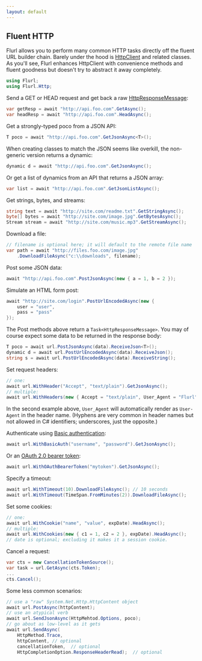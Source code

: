 ```yaml
---
layout: default
---
```


## Fluent HTTP

Flurl allows you to perform many common HTTP tasks directly off the fluent URL builder chain. Barely under the hood is [HttpClient](http://blogs.msdn.com/b/henrikn/archive/2012/02/11/httpclient-is-here.aspx) and related classes. As you'll see, Flurl enhances HttpClient with convenience methods and fluent goodness but doesn't try to abstract it away completely.

```c#
using Flurl;
using Flurl.Http;
```

Send a GET or HEAD request and get back a raw [HttpResponseMessage](http://msdn.microsoft.com/en-us/library/system.net.http.httpresponsemessage):

```c#
var getResp = await "http://api.foo.com".GetAsync();
var headResp = await "http://api.foo.com".HeadAsync();
```

Get a strongly-typed poco from a JSON API:

```c#
T poco = await "http://api.foo.com".GetJsonAsync<T>();
```

When creating classes to match the JSON seems like overkill, the non-generic version returns a dynamic:

```c#
dynamic d = await "http://api.foo.com".GetJsonAsync();
```

Or get a list of dynamics from an API that returns a JSON array:

```c#
var list = await "http://api.foo.com".GetJsonListAsync();
```

Get strings, bytes, and streams:

```c#
string text = await "http://site.com/readme.txt".GetStringAsync();
byte[] bytes = await "http://site.com/image.jpg".GetBytesAsync();
Stream stream = await "http://site.com/music.mp3".GetStreamAsync();
```

Download a file:

```c#
// filename is optional here; it will default to the remote file name
var path = await "http://files.foo.com/image.jpg"
    .DownloadFileAsync("c:\\downloads", filename);
```

Post some JSON data:

```c#
await "http://api.foo.com".PostJsonAsync(new { a = 1, b = 2 });
```

Simulate an HTML form post:

```c#
await "http://site.com/login".PostUrlEncodedAsync(new { 
    user = "user", 
    pass = "pass"
});
```

The Post methods above return a `Task<HttpResponseMessage>`. You may of course expect some data to be returned in the response body:

```c#
T poco = await url.PostJsonAsync(data).ReceiveJson<T>();
dynamic d = await url.PostUrlEncodedAsync(data).ReceiveJson();
string s = await url.PostUrlEncodedAsync(data).ReceiveString();
```

Set request headers:

```c#
// one:
await url.WithHeader("Accept", "text/plain").GetJsonAsync();
// multiple:
await url.WithHeaders(new { Accept = "text/plain", User_Agent = "Flurl" }).GetJsonAsync();
```

In the second example above, `User_Agent` will automatically render as `User-Agent` in the header name. (Hyphens are very common in header names but not allowed in C# identifiers; underscores, just the opposite.)

Authenticate using [Basic authentication](https://en.wikipedia.org/wiki/Basic_access_authentication):

```c#
await url.WithBasicAuth("username", "password").GetJsonAsync();
```

Or an [OAuth 2.0 bearer token](https://tools.ietf.org/html/rfc6750):

```c#
await url.WithOAuthBearerToken("mytoken").GetJsonAsync();
```

Specify a timeout:

```c#
await url.WithTimeout(10).DownloadFileAsync(); // 10 seconds
await url.WithTimeout(TimeSpan.FromMinutes(2)).DownloadFileAsync();
```

Set some cookies:

```c#
// one:
await url.WithCookie("name", "value", expDate).HeadAsync();
// multiple:
await url.WithCookies(new { c1 = 1, c2 = 2 }, expDate).HeadAsync();
// date is optional; excluding it makes it a session cookie.
```

Cancel a request:
```c#
var cts = new CancellationTokenSource();
var task = url.GetAsync(cts.Token);
...
cts.Cancel();
```

Some less common scenarios:

```c#
// use a "raw" System.Net.Http.HttpContent object
await url.PostAsync(httpContent);
// use an atypical verb
await url.SendJsonAsync(HttpMehtod.Options, poco);
// go about as low-level as it gets
await url.SendAsync(
    HttpMethod.Trace,
    httpContent, // optional
    cancellationToken,  // optional
    HttpCompletionOption.ResponseHeaderRead);  // optional
```
